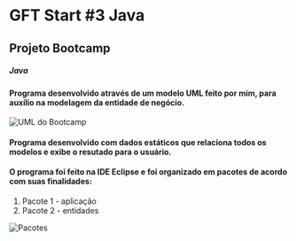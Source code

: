 # GFT Start #3 Java
## Projeto Bootcamp
##### Java

#### Programa desenvolvido através de um modelo UML feito por mim, para auxílio na modelagem da entidade de negócio.

![UML do Bootcamp](https://github.com/KatarineAlbuquerque/projeto-java-bootcamp-gft/tree/main/images/bootcamp.png)

#### Programa desenvolvido com dados estáticos que relaciona todos os modelos e exibe o resutado para o usuário.

#### O programa foi feito na IDE Eclipse e foi organizado em pacotes de acordo com suas finalidades:

1. Pacote 1 - aplicação
2. Pacote 2 - entidades

![Pacotes](https://github.com/KatarineAlbuquerque/projeto-java-bootcamp-gft/tree/main/images/pacotes-bootcamp.png)


